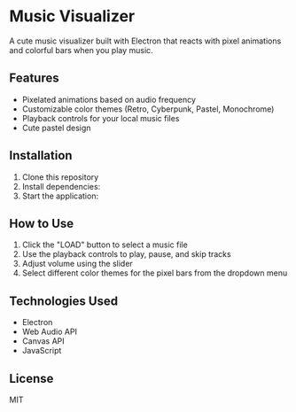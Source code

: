 # Music Visualizer

A cute music visualizer built with Electron that reacts with pixel animations and colorful bars when you play music.

## Features

- Pixelated animations based on audio frequency
- Customizable color themes (Retro, Cyberpunk, Pastel, Monochrome)
- Playback controls for your local music files
- Cute pastel design

## Installation

1. Clone this repository
2. Install dependencies:
3. Start the application:

## How to Use

1. Click the "LOAD" button to select a music file
2. Use the playback controls to play, pause, and skip tracks
3. Adjust volume using the slider
4. Select different color themes for the pixel bars from the dropdown menu

## Technologies Used

- Electron
- Web Audio API
- Canvas API
- JavaScript

## License

MIT